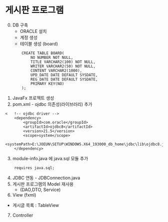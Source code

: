 # 게시판 프로그램
0. DB 구축
    - ORACLE 설치
    - 계정 생성
    - 테이블 생성 (board)
    ```
        CREATE TABLE BOARD(
            NO NUMBER NOT NULL,
            TITLE VARCHAR2(100) NOT NULL,
            WRITER VARCHAR2(50) NOT NULL,
            CONTENT VARCHAR2(1000),
            UPD_DATE DATE DEFAULT SYSDATE,
            REG_DATE DATE DEFAULT SYSDATE,
            PRIMARY KEY(NO)
        );
    ```
1. JavaFx 프로젝트 생성 
2. pom.xml - ojdbc 의존성(라이브러리) 추가
```
<   !-- ojdbc driver -->
    <dependency>
        <groupId>com.oracle</groupId>
        <artifactId>ojdbc8</artifactId>
        <version>21.5</version>
        <scope>system</scope>
        <systemPath>E:\JOEUN\SETUP\WINDOWS.X64_193000_db_home\jdbc\lib\ojdbc8.jar</systemPath>
    </dependency>
```
3. module-info.java 에 java.sql 모듈 추가
```
    requires java.sql;
```
4. JDBC 연동 - JDBConnection.java
5. 게시판 프로그램의 Model 재사용 
   - (DAO,DTO, Service)
6. View (fxml) 
  - 게시글 목록 : TableView
7. Controller